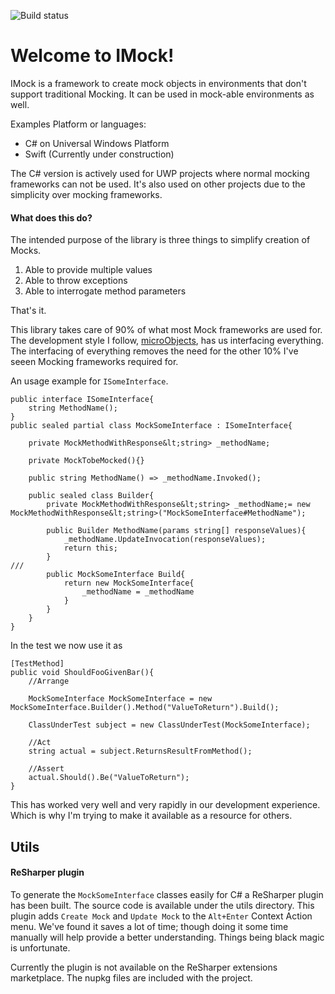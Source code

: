 ![Build status](https://fyzxs.visualstudio.com/GitHub/_apis/build/status/InterfaceMocks_Universal)

# Welcome to IMock!

IMock is a framework to create mock objects in environments that don't support traditional Mocking. It can be used in mock-able environments as well.

Examples Platform or languages: 
* C# on Universal Windows Platform
* Swift (Currently under construction)

The C# version is actively used for UWP projects where normal mocking frameworks can not be used. It's also used on other projects due to the simplicity over mocking frameworks.

#### What does this do?
The intended purpose of the library is three things to simplify creation of Mocks.

1) Able to provide multiple values
2) Able to throw exceptions
3) Able to interrogate method parameters

That's it.

This library takes care of 90% of what most Mock frameworks are used for. The development style I follow, [microObjects](https://quinngil.com/uobjects), has us interfacing everything.
The interfacing of everything removes the need for the other 10% I've seeen Mocking frameworks required for.

An usage example for `ISomeInterface`.
```
public interface ISomeInterface{
    string MethodName();
}
public sealed partial class MockSomeInterface : ISomeInterface{

    private MockMethodWithResponse&lt;string> _methodName;

    private MockTobeMocked(){}

    public string MethodName() => _methodName.Invoked();

    public sealed class Builder{
        private MockMethodWithResponse&lt;string> _methodName;= new MockMethodWithResponse&lt;string>("MockSomeInterface#MethodName");

        public Builder MethodName(params string[] responseValues){
            _methodName.UpdateInvocation(responseValues);
            return this;
        }
///
        public MockSomeInterface Build{
            return new MockSomeInterface{
                _methodName = _methodName
            }
        }
    }
}
```

In the test we now use it as
```
[TestMethod]
public void ShouldFooGivenBar(){
    //Arrange
    
    MockSomeInterface MockSomeInterface = new MockSomeInterface.Builder().Method("ValueToReturn").Build();
    
    ClassUnderTest subject = new ClassUnderTest(MockSomeInterface);

    //Act
    string actual = subject.ReturnsResultFromMethod();

    //Assert
    actual.Should().Be("ValueToReturn");
}
```

This has worked very well and very rapidly in our development experience. Which is why I'm trying to make it available as a resource for others.


## Utils
#### ReSharper plugin
To generate the `MockSomeInterface` classes easily for C# a ReSharper plugin has been built. The source code is available under the utils directory.
This plugin adds `Create Mock` and `Update Mock` to the `Alt+Enter` Context Action menu. We've found it saves a lot of time; though doing it some time manually will help provide a better understanding. Things being black magic is unfortunate.

Currently the plugin is not available on the ReSharper extensions marketplace. The nupkg files are included with the project.
